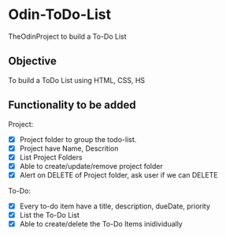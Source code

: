 # Odin-ToDo-List
TheOdinProject to build a To-Do List

## Objective
To build a ToDo List using HTML, CSS, HS

## Functionality to be added

Project: 
- [x] Project folder to group the todo-list.
- [x] Project have Name, Descrition
- [x] List Project Folders
- [x] Able to create/update/remove project folder
- [x] Alert on DELETE of Project folder, ask user if we can DELETE

To-Do:
- [x] Every to-do item have a title, description, dueDate, priority
- [x] List the To-Do List
- [x] Able to create/delete the To-Do Items inidividually